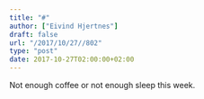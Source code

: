```yaml
---
title: "#"
author: ["Eivind Hjertnes"]
draft: false
url: "/2017/10/27//802"
type: "post"
date: 2017-10-27T02:00:00+02:00
---
```


Not enough coffee or not enough sleep this week.
